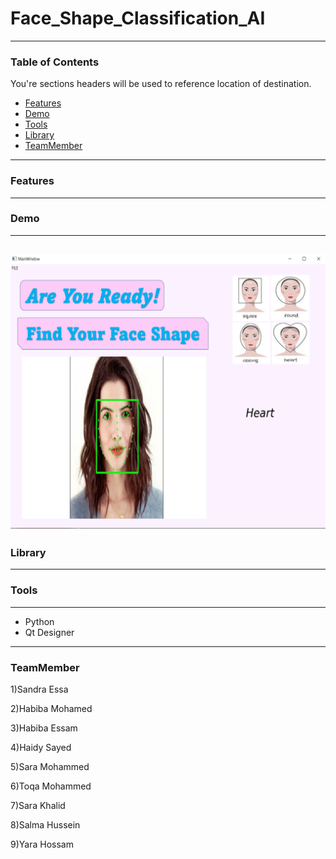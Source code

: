 # Face_Shape_Classification_AI
---
### Table of Contents
You're sections headers will be used to reference location of destination.

- [Features](#Features)
- [Demo](#Demo)
- [Tools](#Tools)
- [Library](#Library)
- [TeamMember](#TeamMember)
---
### Features


---
### Demo
---
![](https://github.com/Sara-Habo/Face-shape-classification-GUI/blob/main/Demo.png)
---
### Library
---

### Tools
----
- Python
- Qt Designer
----
### TeamMember
1)Sandra Essa

2)Habiba Mohamed

3)Habiba Essam

4)Haidy Sayed

5)Sara Mohammed

6)Toqa Mohammed

7)Sara Khalid

8)Salma Hussein

9)Yara Hossam
